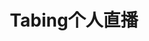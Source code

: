 ---
layout: video
title: Tabing个人直播
categories: video
description:
videoType: hls
videoUrl: https://s3.gyx1.cn/hls/Tabing.m3u8
---